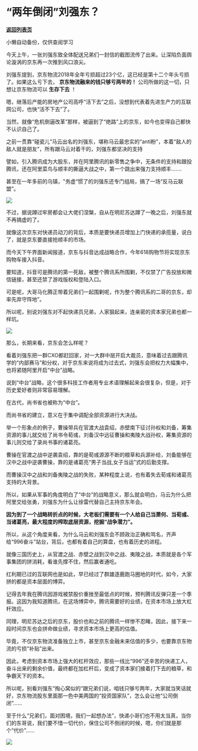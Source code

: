 # “两年倒闭”刘强东？

[**返回列表页**](/gzh/政事堂2019)

小懒自动备份，仅供查阅学习

  

今天上午，一张刘强东致全体配送兄弟们一封信的截图流传了出来。让深陷负面舆论漩涡的京东再一次推到风口浪尖。

  

刘强东提到，京东物流2018年全年亏损超过23个亿，这已经是第十二个年头亏损了。如果这么亏下去， **京东物流融来的钱只够亏两年的！**
公司所做的这一切，只想让京东物流可以 **生存下去** ！

  

嗯，继落后产能的房地产公司高呼“活下去”之后，没想到代表着先进生产力的互联网公司，也快“活不下去”了。

  

当然，就像“危机倒逼改革”那样，被逼到了“绝路”上的京东，如今也变得自己都快不认识自己了。

  

之前一贯靠“碰瓷儿”马云出名的刘强东，堪称马云最忠实的“anti粉”，本着“敌人的敌人就是朋友”，所有跟马云对着干的，刘强东都坚决的支持

  

譬如，引入腾讯成为大股东，并在阿里腾讯的新零售之争中，无条件的支持和跟投腾讯，还在阿里菜鸟与顺丰的撕逼大战之中，第一个跳出来强力支持顺丰.......

  

甚至在一年多前的乌镇，"务虚“惯了的刘强东还专门组局，搞了一场“反马云联盟”。  

  

![](https://mmbiz.qpic.cn/mmbiz_jpg/rxhS23yu8cPeyibkMbo1xHK12Ab67Bd4PLQjtbTumx2DZh07wriaUnKvjj0TVYJI0PlwhPQVr30ibPrf5SBfIctdg/640?wx_fmt=jpeg)

  

不过，据说蹲过牢房都会让大佬们涅槃，自从在明尼苏达蹲了一晚之后，刘强东就不再搞虚的了。

  

就像这次京东对快递员动刀的背后，本质是要快递员增加上门快递的承揽量，说白了，就是京东要直接抢顺丰的市场。  

  

而今天下午界面新闻报道，京东与抖音达成战略合作，今年618购物节将实现京东购物车接入抖音。

  

要知道，抖音可是腾讯的第一死敌，被整个腾讯系所围剿，不仅禁了广告投放和微信链接，甚至还禁了游戏版权和登陆入口。

  

可是呢，大哥马化腾正带着兄弟们一起围剿呢，作为整个腾讯系的二哥的京东，却率先弃守阵地”。

  

所以呢，别说刘强东对不起快递员兄弟，人家狠起来，连亲密的资本家兄弟也都一样坑。

  

![](https://mmbiz.qpic.cn/mmbiz_jpg/rxhS23yu8cPeyibkMbo1xHK12Ab67Bd4PwCrOBgA4q0r1iatoxnB3icnFQIP5cFcwP2xeolpFedE1HWseB7znBrEw/640?wx_fmt=jpeg)

  

  

那么，长期来看，京东会怎么样呢？

  

看着刘强东把一群CXO都赶回家，对一大群中层开启大裁员，意味着过去跟腾讯学的“内部赛马”和分权，对于京东来说将成为过去式，刘强东会把权力大幅集中，也将紧随阿里开启“中台”战略。

  

说到“中台”战略，这个很多科技工作者用专业术语理解起来会很复杂，但是，对于历史爱好者则非常容易理解。

  

在古代，尚书省也被称为“中台”。

  

而尚书省的建立，意义在于集中调配全部资源进行大决战。

举一个形象点的例子，曹操带兵在官渡大战袁绍，赤壁南下征讨孙权和刘备，筹集资源的事儿就交给了尚书令荀彧，刘备汉中远征曹操和夷陵大战孙权，筹集资源的事儿则交给了录尚书事的诸葛亮。

曹操在官渡之战中逆袭袁绍，靠的是荀彧源源不断的粮草和兵源补给，刘备能够在汉中之战中逆袭曹操，靠的是诸葛亮“男子当战,女子当运”式的后勤支撑。

  

而曹操汉中之战和刘备夷陵之战的失败，某种程度上说，也有着失去荀彧和诸葛亮支持的大背景。  

  

所以，如果从军事的角度明白了“中台”的战略意义，那么就会明白，马云为什么把阿里交给张勇，刘强东为什么让徐雷代替自己主持京东年会。

  

 **因为到了一个战略转折点的时候，大老板们需要有一个人给自己当萧何、当荀彧、当诸葛亮，最大程度的榨取底层资源，挖掘“战争潜力”。**

  

所以，从这个角度来看，为什么马云和刘强东会不顾政治正确和骂名，齐声给“996奋斗”站台，背后，也都有着自己的算盘，也有着历史的进程。

  

就像三国历史上，从官渡之战、赤壁之战到汉中之战、夷陵之战，本质就是各个军事集团的拼消耗，看谁先撑不住，然后赢者通吃。

  

红利期已过的互联网也是如此，早已经过了群雄逐鹿跑马圈地的时代，如今，大家拼的都是资本层面的博弈。  

  

记得去年我在腾讯因游戏被禁股价重挫至最低点的时候，预判腾讯反弹只差一个季报。这因为我知道腾讯，在这场博弈中，腾讯需要好的业绩，在资本市场上放大杠杆效应。

  

同理，明尼苏达之后的京东，股价也和之前的腾讯一样惨不忍睹，因此，接下来一段时间京东也会拼命做业绩，寻求资本市场上更高的估值。

  

毕竟，不仅京东物流准备独立上市，甚至京东金融未来估值的多少，也要靠京东物流的亏损“补贴”出来。

  

因此，考虑到资本市场上强大的杠杆效应，那些一线比“996”还辛苦的快递工人，奋斗出来的剩余价值，最终都在加杠杆后，变成了资本家们接着打下去的粮草，和争霸天下的资本。

  

所以呢，别看刘强东“掏心窝似的”跟兄弟们说，咱钱只够亏两年，大家就当笑话就好，京东物流股东里面那一色中美两国的“投资国家队”，怎么会让他“公司倒闭”......

  

至于什么“兄弟们，面对困境，我们一起想办法”，快递小哥们也不用太当真，当你们的东哥说，我们要不惜一切代价，保住公司不倒闭的时候，嗯，你们就是那个“代价”......  

  

![](https://mmbiz.qpic.cn/mmbiz_jpg/rxhS23yu8cMiatPvp0VIcSMibKUkTa4icp7AVT3HXAXydE25AT4ExJ5oTmvpq95aKo2xxu1XaJODX39BQVsSMxlvg/640?wx_fmt=jpeg)

